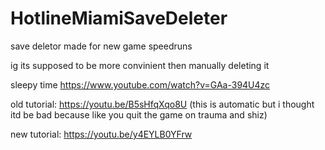 # HotlineMiamiSaveDeleter

save deletor made for new game speedruns

ig its supposed to be more convinient then manually deleting it

sleepy time https://www.youtube.com/watch?v=GAa-394U4zc

old tutorial: https://youtu.be/B5sHfqXqo8U (this is automatic but i thought itd be bad because like you quit the game on trauma and shiz)

new tutorial: https://youtu.be/y4EYLB0YFrw
